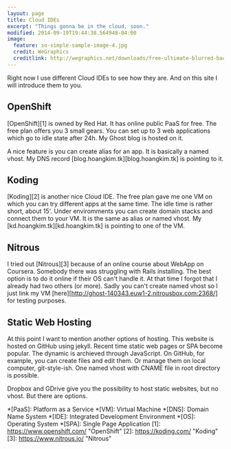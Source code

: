 ```yaml
---
layout: page
title: Cloud IDEs
excerpt: "Things gonna be in the cloud, soon."
modified: 2014-09-19T19:44:38.564948-04:00
image:
  feature: so-simple-sample-image-4.jpg
  credit: WeGraphics
  creditlink: http://wegraphics.net/downloads/free-ultimate-blurred-background-pack/
---
```


Right now I use different Cloud IDEs to see how they are. And on this site I will introduce them to you.

## OpenShift

[OpenShift][1] is owned by Red Hat. It has online public PaaS for free. The free plan offers you 3 small gears. You can set up to 3 web applications which go to idle state after 24h. My Ghost blog is hosted on it.

A nice feature is you can create alias for an app. It is basically a named vhost. My DNS record [blog.hoangkim.tk][blog.hoangkim.tk] is pointing to it.

## Koding

[Koding][2] is another nice Cloud IDE. The free plan gave me one VM on which you can try different apps at the same time. The idle time is rather short, about 15'. Under enviromments you can create domain stacks and connect them to your VM. It is the same as alias or named vhost. My [kd.hoangkim.tk][kd.hoangkim.tk] is pointing to one of the VM.

## Nitrous

I tried out [Nitrous][3] because of an online course about WebApp on Coursera. Somebody there was struggling with Rails installing. The best option is to do it online if their OS can't handle it. At that time I forgot that I already had two others (or more). Sadly you can't create named vhost so I just link my VM [here][http://ghost-140343.euw1-2.nitrousbox.com:2368/] for testing purposes.

## Static Web Hosting

At this point I want to mention another options of hosting. This website is hosted on GitHub using jekyll. Recent time static web pages or SPA become popular. The dynamic is archieved through JavaScript. On GitHub, for example, you can create files and edit them. Or manage them on local computer, git-style-ish. One named vhost with CNAME file in root directory is possible. 

Dropbox and GDrive give you the possibility to host static websites, but no vhost. But there are options.
  
*[PaaS]: Platform as a Service
*[VM]: Virtual Machine
*[DNS]: Domain Name System
*[IDE]: Integrated Development Environment
*[OS]: Operating System
*[SPA]: Single Page Application
[1]: https://www.openshift.com/	"OpenShift"
[2]: https://koding.com/				"Koding"
[3]: https://www.nitrous.io/		"Nitrous"
